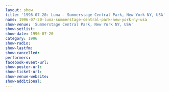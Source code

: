 ```yaml
---
layout: show
title: '1996-07-20: Luna - Summerstage Central Park, New York NY, USA'
name: 1996-07-20-luna-summerstage-central-park-new-york-ny-usa
show-venue: 'Summerstage Central Park, New York NY, USA'
show-setlist: 
show-date: 1996-07-20
category: 1996
show-radio: 
show-lastfm: 
show-cancelled: 
performers: 
facebook-event-url: 
show-poster-url: 
show-ticket-url: 
show-venue-website: 
show-additional: 
---
```


